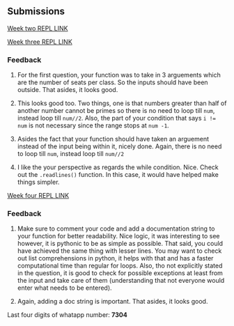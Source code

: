 ## Submissions

[Week two REPL LINK](https://repl.it/@chukwurahEmma/TremendousWordyNagware)

[Week three REPL LINK ](https://repl.it/@chukwurahEmma/week-3-assessment)

### Feedback
1. For the first question, your function was to take in 3 arguements which are the number of  seats per class. So the inputs should have been outside. That asides, it looks good.

2. This looks good too. Two things, one is that numbers greater than half of another number cannot be primes so there is no need to loop till ```num```, instead loop till ```num//2```. Also, the part of your condition that says ```i != num``` is not necessary since the range stops at ```num -1```.

3. Asides the fact that your function should have taken an arguement instead of the input being within it, nicely done. Again, there is no need to loop till ```num```, instead loop till ```num//2```

4. I like the your perspective as regards the while condition. Nice. Check out the ```.readlines()``` function. In this case, it would have helped make things simpler.



[Week four REPL LINK ](https://repl.it/@chukwurahEmma/WealthyLostRuntimes)

### Feedback

1. Make sure to comment your code and add a documentation string to your function for better readability. Nice logic, it was interesting to see however, it is pythonic to be as simple as possible. That said, you could have achieved the same thing with lesser lines. You may want to check out list comprehensions in python, it helps with that and has a faster computational time than regular for loops. Also, tho not explicitly stated in the question, it is good to check for possible exceptions at least from the input and take care of them (understanding that not everyone would enter what needs to be entered).


2. Again, adding a doc string is important. That asides, it looks good.



Last four digits of whatapp number: **7304**
